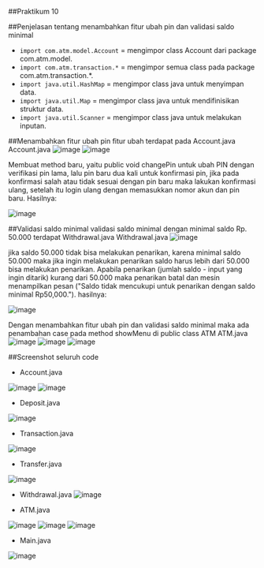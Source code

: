 
##Praktikum 10 


##Penjelasan tentang menambahkan fitur ubah pin dan validasi saldo minimal  


- `import com.atm.model.Account` = mengimpor class Account dari package com.atm.model.
- `import com.atm.transaction.*` = mengimpor semua class pada package com.atm.transaction.*.
- `import java.util.HashMap` = mengimpor class java untuk menyimpan data.
- `import java.util.Map` = mengimpor class java untuk mendifinisikan struktur data. 
- `import java.util.Scanner` = mengimpor class java untuk melakukan inputan.

##Menambahkan fitur ubah pin
fitur ubah terdapat pada Account.java
Account.java
![image](https://github.com/user-attachments/assets/8bea0060-8a1d-4a56-ae8e-d83823e7e60a)
![image](https://github.com/user-attachments/assets/c08222ec-c0fe-4465-b7d9-cb1ecd0b7d46)

Membuat method baru, yaitu public void changePin untuk ubah PIN dengan verifikasi pin lama, lalu pin baru dua kali untuk konfirmasi pin, 
jika pada konfirmasi salah atau tidak sesuai dengan pin baru maka lakukan konfirmasi ulang, setelah itu login ulang dengan memasukkan nomor akun dan pin baru.
Hasilnya:

![image](https://github.com/user-attachments/assets/6de2203d-4a4d-4ada-8020-a9a68cf38ca1)

##Validasi saldo minimal
validasi saldo minimal dengan minimal saldo Rp. 50.000 terdapat Withdrawal.java
Withdrawal.java
![image](https://github.com/user-attachments/assets/4686fb78-ae9b-4866-a2e2-c5d224d25007)

jika saldo 50.000 tidak bisa melakukan penarikan, karena minimal saldo 50.000 maka jika ingin melakukan penarikan saldo 
harus lebih dari 50.000 bisa melakukan penarikan. Apabila penarikan (jumlah saldo - input yang ingin ditarik) kurang dari 50.000
maka penarikan batal dan mesin menampilkan pesan ("Saldo tidak mencukupi untuk penarikan dengan saldo minimal Rp50,000.").
hasilnya: 

![image](https://github.com/user-attachments/assets/354e699f-7e40-4e92-94e5-c5d0a98de7ae)

Dengan menambahkan fitur ubah pin dan validasi saldo minimal maka ada penambahan case pada method showMenu di public class ATM
ATM.java
![image](https://github.com/user-attachments/assets/2b4f6c2f-3777-4635-9350-b01152de39ff)
![image](https://github.com/user-attachments/assets/04c59d3e-a5fb-4e44-8ec2-344d5baac538)
![image](https://github.com/user-attachments/assets/bd5af902-5e25-48f7-87dc-96ff452c3d47)


##Screenshot seluruh code
- Account.java

![image](https://github.com/user-attachments/assets/8bea0060-8a1d-4a56-ae8e-d83823e7e60a)
![image](https://github.com/user-attachments/assets/c08222ec-c0fe-4465-b7d9-cb1ecd0b7d46)


- Deposit.java

![image](https://github.com/user-attachments/assets/9806f984-260f-4184-b6b8-678766e4b554)


- Transaction.java

![image](https://github.com/user-attachments/assets/f1fe0272-09f5-4ea2-b00a-b841f208c6f8)



- Transfer.java

![image](https://github.com/user-attachments/assets/f86a89ec-d9ad-4879-a708-fe91079994a0)


- Withdrawal.java
![image](https://github.com/user-attachments/assets/12e49834-9c3f-4be8-aebb-a4b81acefd00)


- ATM.java

![image](https://github.com/user-attachments/assets/2b4f6c2f-3777-4635-9350-b01152de39ff)
![image](https://github.com/user-attachments/assets/04c59d3e-a5fb-4e44-8ec2-344d5baac538)
![image](https://github.com/user-attachments/assets/bd5af902-5e25-48f7-87dc-96ff452c3d47)


- Main.java

![image](https://github.com/user-attachments/assets/8fb46003-3b89-4537-a5fe-e3520a8f614e)
